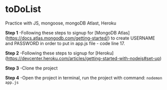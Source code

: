 # toDoList
Practice with JS, mongoose, mongoDB Atlast, Heroku

**Step 1**
-Following these steps to signup for [MongoDB Atlas] (https://docs.atlas.mongodb.com/getting-started/) to create USERNAME and PASSWORD in order to put in app.js file - code line 17.

**Step 2**
-Following these steps to signup for [Heroku] (https://devcenter.heroku.com/articles/getting-started-with-nodejs#set-up)

**Step 3** 
-Clone the project

**Step 4**
-Open the project in terminal, run the project with command:
```nodemon app.js```
